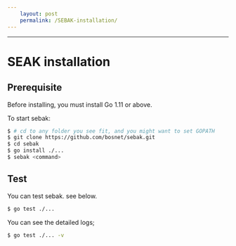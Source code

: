 ```yaml
---
	layout: post
	permalink: /SEBAK-installation/
---
```

---
# SEAK installation

## Prerequisite
Before installing, you must install Go 1.11 or above.

To start sebak:

```sh
$ # cd to any folder you see fit, and you might want to set GOPATH
$ git clone https://github.com/bosnet/sebak.git
$ cd sebak
$ go install ./...
$ sebak <command>
```

## Test

You can test sebak. see below.

```sh
$ go test ./...
```

You can see the detailed logs;
```sh
$ go test ./... -v
```

